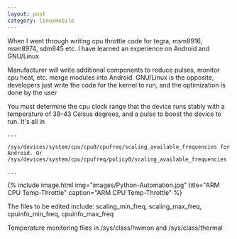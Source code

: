 ```yaml
---
layout: post
category: linuxmobile
---
```


When I went through writing cpu throttle code for tegra, msm8916, msm8974, sdm845 etc. I have learned an experience on Android and GNU/Linux

Manufacturer will write additional components to reduce pulses, monitor cpu heat, etc. merge modules into Android. GNU/Linux is the opposite, developers just write the code for the kernel to run, and the optimization is done by the user

You must determine the cpu clock range that the device runs stably with a temperature of 38-43 Celsus degrees, and a pulse to boost the device to run. It's all in 

```
...

/sys/devices/system/cpu/cpu0/cpufreq/scaling_available_frequencies for Android. Or /sys/devices/system/cpu/cpufreq/policy0/scaling_available_frequencies

...
```

{% include image.html
            img="images/Python-Automation.jpg"
            title="ARM CPU Temp-Throttle"
            caption="ARM CPU Temp-Throttle" %}

The files to be edited include: scaling_min_freq, scaling_max_freq, cpuinfo_min_freq, cpuinfo_max_freq

Temperature monitoring files in /sys/class/hwmon and /sys/class/thermal
